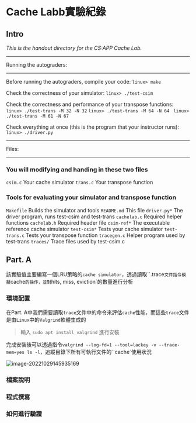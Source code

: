 # Cache Labb實驗紀錄

## Intro

*This is the handout directory for the CS:APP Cache Lab.* 

************************
Running the autograders:
************************

Before running the autograders, compile your code:
    `linux> make`

Check the correctness of your simulator:
    `linux> ./test-csim`

Check the correctness and performance of your transpose functions:
 `   linux> ./test-trans -M 32 -N 32`
    `linux> ./test-trans -M 64 -N 64`
   ` linux> ./test-trans -M 61 -N 67`

Check everything at once (this is the program that your instructor runs):
   ` linux> ./driver.py    `

******
Files:
******

### You will modifying and handing in these two files
`csim.c`       Your cache simulator
`trans.c`      Your transpose function

### Tools for evaluating your simulator and transpose function
`Makefile`     Builds the simulator and tools
`README.md`       This file
`driver.py*`   The driver program, runs test-csim and test-trans
`cachelab.c`   Required helper functions
`cachelab.h`   Required header file
`csim-ref*`    The executable reference cache simulator
`test-csim*`   Tests your cache simulator
`test-trans.c` Tests your transpose function
`tracegen.c`   Helper program used by test-trans
`traces/`      Trace files used by test-csim.c

## Part. A

該實驗值主要編寫一個LRU策略的`cache simulator`，透過讀取``.trace`文件指令模擬`cache`的操作，並對`hits, miss, eviction`的數量進行分析

### 環境配置

在Part. A中我們需要讀取`trace`文件中的命令來評估`cache`性能，而這些`trace`文件是由`Linux`中的`Valgrind`軟體生成的

> 輸入 `sudo apt install valgrind` 進行安裝

完成安裝後可以透過指令`valgrind --log-fd=1 --tool=lackey -v --trace-mem=yes ls -l`，追蹤目錄下所有可執行文件的``cache`使用狀況

![image-20221029145935169](/home/zach/snap/typora/76/.config/Typora/typora-user-images/image-20221029145935169.png)

### 檔案說明





### 程式撰寫





### 如何進行驗證
